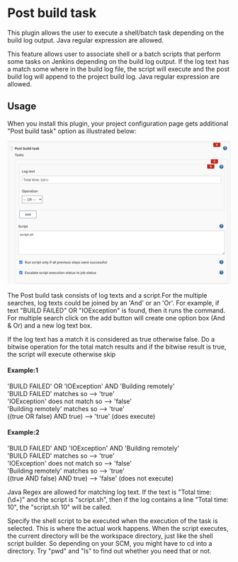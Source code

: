 # Post build task

This plugin allows the user to execute a shell/batch task depending on
the build log output. Java regular expression are allowed.

This feature allows user to associate shell or a batch scripts that
perform some tasks on Jenkins depending on the build log output. If the
log text has a match some where in the build log file, the script will
execute and the post build log will append to the project build log.
Java regular expression are allowed.

## Usage

When you install this plugin, your project configuration page gets
additional "Post build task" option as illustrated below:

![configuration screen](docs/images/postbuild-configuration.png)

The Post build task consists of log texts and a script.For the multiple
searches, log texts could be joined by an 'And' or an 'Or'. For example,
if text "BUILD FAILED" OR "IOException" is found, then it runs the
command. For multiple search click on the add button will create one
option box (And & Or) and a new log text box.

If the log text has a match it is considered as true otherwise false. Do
a bitwise operation for the total match results and if the bitwise
result is true, the script will execute otherwise skip

#### Example:1

'BUILD FAILED' OR 'IOException' AND 'Building remotely'  
'BUILD FAILED' matches so --\> 'true'  
'IOException' does not match so --\> 'false'  
'Building remotely' matches so --\> 'true'  
((true OR false) AND true) --\> 'true' (does execute)

#### Example:2

'BUILD FAILED' AND 'IOException' AND 'Building remotely'  
'BUILD FAILED' matches so --\> 'true'  
'IOException' does not match so --\> 'false'  
'Building remotely' matches so --\> 'true'  
((true AND false) AND true) --\> 'false' (does not execute)

Java Regex are allowed for matching log text. If the text is "Total
time: (\\d+)" and the script is "script.sh", then if the log contains a
line "Total time: 10", the "script.sh 10" will be called.

Specify the shell script to be executed when the execution of the task
is selected. This is where the actual work happens. When the script
executes, the current directory will be the workspace directory, just
like the shell script builder. So depending on your SCM, you might have
to cd into a directory. Try "pwd" and "ls" to find out whether you need
that or not.
